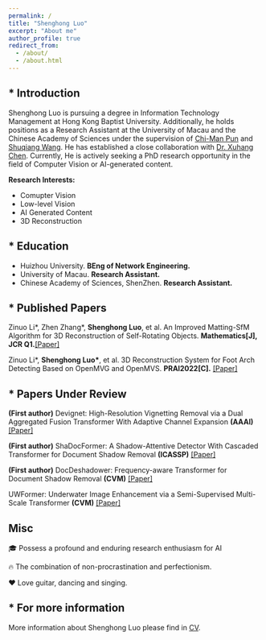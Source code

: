 ```yaml
---
permalink: /
title: "Shenghong Luo"
excerpt: "About me"
author_profile: true
redirect_from: 
  - /about/
  - /about.html
---
```

## * Introduction
Shenghong Luo is pursuing a degree in Information Technology Management at Hong Kong Baptist University. Additionally, he holds positions as a Research Assistant at the University of Macau and the Chinese Academy of Sciences under the supervision of <a href="https://www.cis.um.edu.mo/~cmpun/">Chi-Man Pun</a> and <a href="https://people.ucas.edu.cn/~wangshuqiang?language=en">Shuqiang Wang</a>. He has established a close collaboration with <a href="https://cxh.netlify.app/">Dr. Xuhang Chen</a>. Currently, He is actively seeking a PhD research opportunity in the field of Computer Vision or AI-generated content.

<b>Research Interests:</b>
* Comupter Vision
* Low-level Vision
* AI Generated Content
* 3D Reconstruction


## * Education
* Huizhou University. **BEng of Network Engineering.**
* University of Macau. **Research Assistant.**
* Chinese Academy of Sciences, ShenZhen. **Research Assistant.**


## * Published Papers
Zinuo Li\*, Zhen Zhang\*, **Shenghong Luo**, et al. An Improved Matting-SfM Algorithm for 3D Reconstruction of Self-Rotating Objects. **Mathematics[J], JCR Q1.**<a href="https://doi.org/10.3390/math10162892">[Paper]</a>

Zinuo Li\*, **Shenghong Luo\***, et al. 3D Reconstruction System for Foot Arch Detecting Based on OpenMVG and OpenMVS. **PRAI2022[C].** <a href="https://ieeexplore.ieee.org/abstract/document/9904285">[Paper]</a>

## * Papers Under Review
**(First author)** Devignet: High-Resolution Vignetting Removal via a Dual Aggregated Fusion Transformer With Adaptive Channel Expansion **(AAAI)** <a href="https://arxiv.org/abs/2308.13739">[Paper]</a>

**(First author)** ShaDocFormer: A Shadow-Attentive Detector With Cascaded Transformer for Document Shadow Removal **(ICASSP)**  <a href="https://arxiv.org/abs/2309.06670">[Paper]</a>

**(First author)** DocDeshadower: Frequency-aware Transformer for Document Shadow Removal **(CVM)** <a href="https://arxiv.org/abs/2307.15318">[Paper]</a>





UWFormer: Underwater Image Enhancement via a Semi-Supervised Multi-Scale Transformer **(CVM)**  <a href="https://paperswithcode.com/paper/uwformer-underwater-image-enhancement-via-a">[Paper]</a>   
## Misc
🎓 Possess a profound and enduring research enthusiasm for AI

🔥 The combination of non-procrastination and perfectionism.

❤️ Love guitar, dancing and singing.

## * For more information
More information about Shenghong Luo please find in [CV](https://ShenghongLuo.github.io/files/CV-ShenghongLuo.pdf).
